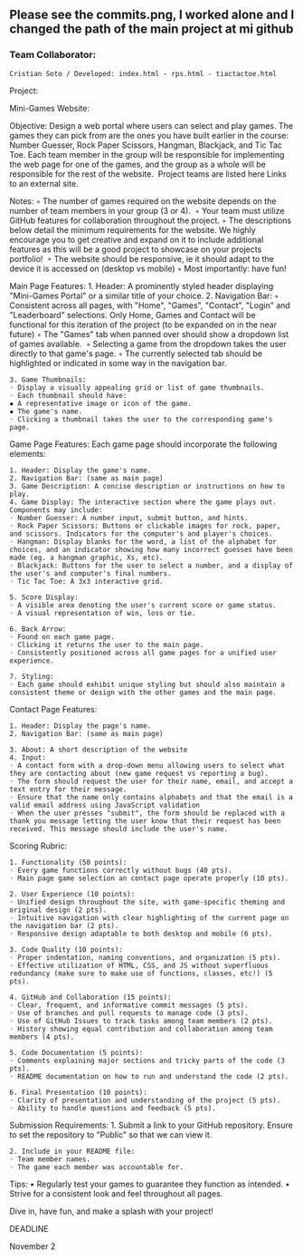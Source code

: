 
## Please see the commits.png, I worked alone and I changed the path of the main project at mi github 

### Team Collaborator:

    Cristian Soto / Developed: index.html - rps.html - tiactactoe.html

Project:

Mini-Games Website:

Objective:
Design a web portal where users can select and play games. The games they can pick from are the ones you have built earlier in the course: Number Guesser, Rock Paper Scissors, Hangman, Blackjack, and Tic Tac Toe. Each team member in the group will be responsible for implementing the web page for one of the games, and the group as a whole will be responsible for the rest of the website. 
Project teams are listed here
Links to an external site.

Notes:
	◦ The number of games required on the website depends on the number of team members in your group (3 or 4). 
	◦ Your team must utilize GitHub features for collaboration throughout the project.
	◦ The descriptions below detail the minimum requirements for the website. We highly encourage you to get creative and expand on it to include additional features as this will be a good project to showcase on your projects portfolio! 
	◦ The website should be responsive, ie it should adapt to the device it is accessed on (desktop vs mobile)
	◦ Most importantly: have fun!

Main Page Features:
	1. Header: A prominently styled header displaying "Mini-Games Portal" or a similar title of your choice.
	2. Navigation Bar:
	◦ Consistent across all pages, with "Home", "Games", "Contact", "Login" and "Leaderboard" selections. Only Home, Games and Contact will be functional for this iteration of the project (to be expanded on in the near future)
	◦ The "Games" tab when panned over should show a dropdown list of games available. 
	◦ Selecting a game from the dropdown takes the user directly to that game's page.
	◦ The currently selected tab should be highlighted or indicated in some way in the navigation bar.

	3. Game Thumbnails:
	◦ Display a visually appealing grid or list of game thumbnails.
	◦ Each thumbnail should have:
	▪ A representative image or icon of the game.
	▪ The game's name.
	◦ Clicking a thumbnail takes the user to the corresponding game's page.

Game Page Features:
Each game page should incorporate the following elements:

	1. Header: Display the game's name.
	2. Navigation Bar: (same as main page) 
	3. Game Description: A concise description or instructions on how to play.
	4. Game Display: The interactive section where the game plays out. Components may include:
	◦ Number Guesser: A number input, submit button, and hints.
	◦ Rock Paper Scissors: Buttons or clickable images for rock, paper, and scissors. Indicators for the computer's and player's choices.
	◦ Hangman: Display blanks for the word, a list of the alphabet for choices, and an indicator showing how many incorrect guesses have been made (eg. a hangman graphic, Xs, etc).
	◦ Blackjack: Buttons for the user to select a number, and a display of the user's and computer's final numbers.
	◦ Tic Tac Toe: A 3x3 interactive grid.

	5. Score Display:
	◦ A visible area denoting the user's current score or game status.
	◦ A visual representation of win, loss or tie.

	6. Back Arrow:
	◦ Found on each game page.
	◦ Clicking it returns the user to the main page.
 	◦ Consistently positioned across all game pages for a unified user experience.

	7. Styling:
	◦ Each game should exhibit unique styling but should also maintain a consistent theme or design with the other games and the main page.

Contact Page Features:

	1. Header: Display the page's name.
	2. Navigation Bar: (same as main page) 

	3. About: A short description of the website
	4. Input:
	◦ A contact form with a drop-down menu allowing users to select what they are contacting about (new game request vs reporting a bug).
	◦ The form should request the user for their name, email, and accept a text entry for their message.
	◦ Ensure that the name only contains alphabets and that the email is a valid email address using JavaScript validation
	◦ When the user presses "submit", the form should be replaced with a thank you message letting the user know that their request has been received. This message should include the user's name.

Scoring Rubric:

	1. Functionality (50 points):
	◦ Every game functions correctly without bugs (40 pts).
	◦ Main page game selection an contact page operate properly (10 pts).

	2. User Experience (10 points):
	◦ Unified design throughout the site, with game-specific theming and original design (2 pts).
	◦ Intuitive navigation with clear highlighting of the current page on the navigation bar (2 pts).
	◦ Responsive design adaptable to both desktop and mobile (6 pts).

	3. Code Quality (10 points):
	◦ Proper indentation, naming conventions, and organization (5 pts).
	◦ Effective utilization of HTML, CSS, and JS without superfluous redundancy (make sure to make use of functions, classes, etc!) (5 pts).

	4. GitHub and Collaboration (15 points):
	◦ Clear, frequent, and informative commit messages (5 pts).
	◦ Use of branches and pull requests to manage code (3 pts).
	◦ Use of GitHub Issues to track tasks among team members (2 pts). 
	◦ History showing equal contribution and collaboration among team members (4 pts).

	5. Code Documentation (5 points):
	◦ Comments explaining major sections and tricky parts of the code (3 pts).
	◦ README documentation on how to run and understand the code (2 pts).

	6. Final Presentation (10 points):
	◦ Clarity of presentation and understanding of the project (5 pts).
	◦ Ability to handle questions and feedback (5 pts).

Submission Requirements:
	1. Submit a link to your GitHub repository. Ensure to set the repository to "Public" so that we can view it.

	2. Include in your README file:
	◦ Team member names.
	◦ The game each member was accountable for.

Tips:
	• Regularly test your games to guarantee they function as intended.
	• Strive for a consistent look and feel throughout all pages.

Dive in, have fun, and make a splash with your project!

DEADLINE

November 2
